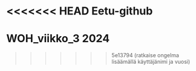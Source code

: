 <<<<<<< HEAD
Eetu-github 
=======
# WOH_viikko_3 2024
>>>>>>> 5e13794 (ratkaise ongelma lisäämällä käyttäjänimi ja vuosi)
